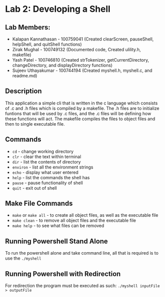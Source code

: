 # Lab 2: Developing a Shell

## Lab Members:
- Kalapan Kannathasan - 100759041 (Created clearScreen, pauseShell, helpShell, and quitShell functions)
- Zirak Mughal - 100749132 (Documented code, Created ulility.h, makefile)
- Yash Patel - 100746810 (Created strTokenizer, getCurrentDirectory, changeDirectory, and displayDirectory functions)
- Sujeev Uthayakumar - 100744194 (Created myshell.h, myshell.c, and readme.md)

## Description
This application a simple cli that is written in the c language which consists of .c and .h files which is compiled by a makefile. The .h files are to initialize funtions that will be used by .c files, and the .c files will be defining how these functions will act. The makefile compiles the files to object files and then to single executable file.

## Commands
- `cd` - change working directory
- `clr` - clear the text within terminal
- `dir` - list the contents of directory
- `environ` - list all the environment strings
- `echo` - display what user entered
- `help` - list the commands the shell has
- `pause` - pause functionality of shell
- `quit` - exit out of shell

## Make File Commands
- `make` or `make all` - to create all object files, as well as the executable file
- `make clean` - to remove all object files and the executable file
- `make help` -  to see what files can be removed

## Running Powershell Stand Alone
To run the powershell alone and take command line, all that is required is to use the `./myshell`

## Running Powershell with Redirection
For redirection the program must be executed as such: `./myshell inputFile > outputFile`